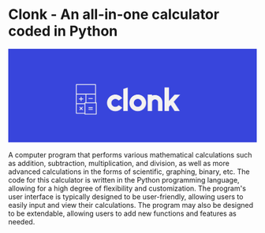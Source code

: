 # Clonk - An all-in-one calculator coded in Python
<img src="clonk.png"><br>

A computer program that performs various mathematical calculations such as addition, subtraction, multiplication, and division, as well as more advanced calculations in the forms of scientific, graphing, binary, etc. The code for this calculator is written in the Python programming language, allowing for a high degree of flexibility and customization. The program's user interface is typically designed to be user-friendly, allowing users to easily input and view their calculations. The program may also be designed to be extendable, allowing users to add new functions and features as needed.
